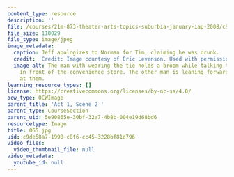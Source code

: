 ```yaml
---
content_type: resource
description: ''
file: /courses/21m-873-theater-arts-topics-suburbia-january-iap-2008/c9de58a71998c8f6cc453228bf81d796_065.jpg
file_size: 110029
file_type: image/jpeg
image_metadata:
  caption: Jeff apologizes to Norman for Tim, claiming he was drunk.
  credit: 'Credit: Image courtesy of Eric Levenson. Used with permission.'
  image-alt: The man with wearing the tie holds a broom while talking to the woman
    in front of the convenience store. The other man is leaning forward and looking
    at them.
learning_resource_types: []
license: https://creativecommons.org/licenses/by-nc-sa/4.0/
ocw_type: OCWImage
parent_title: 'Act 1, Scene 2 '
parent_type: CourseSection
parent_uid: 5e90865e-30bf-32a7-4b8b-004e19d68bd6
resourcetype: Image
title: 065.jpg
uid: c9de58a7-1998-c8f6-cc45-3228bf81d796
video_files:
  video_thumbnail_file: null
video_metadata:
  youtube_id: null
---
```

